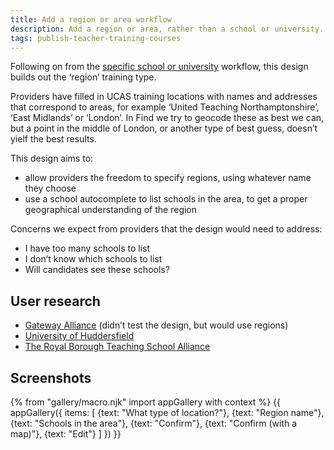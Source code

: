 ```yaml
---
title: Add a region or area workflow
description: Add a region or area, rather than a school or university.
tags: publish-teacher-training-courses
---
```

Following on from the [specific school or university](/publish-teacher-training-courses/new-training-location) workflow, this design builds out the ‘region’ training type.

Providers have filled in UCAS training locations with names and addresses that correspond to areas, for example ‘United Teaching Northamptonshire’, ‘East Midlands’ or ‘London’. In Find we try to geocode these as best we can, but a point in the middle of London, or another type of best guess, doesn’t yielf the best results.

This design aims to:

* allow providers the freedom to specify regions, using whatever name they choose
* use a school autocomplete to list schools in the area, to get a proper geographical understanding of the region

Concerns we expect from providers that the design would need to address:

* I have too many schools to list
* I don’t know which schools to list
* Will candidates see these schools?

## User research

* [Gateway Alliance](https://lookback.io/watch/XkCjbzaEZNPrEnNcp?t=32m54.07s) (didn’t test the design, but would use regions)
* [University of Huddersfield](https://lookback.io/watch/pWYBvEpr8YfeF7pAx)
* [The Royal Borough Teaching School Alliance](https://lookback.io/watch/iviAKDMGPxMK68voe)

## Screenshots

{% from "gallery/macro.njk" import appGallery with context %}
{{ appGallery({
  items: [
    {text: "What type of location?"},
    {text: "Region name"},
    {text: "Schools in the area"},
    {text: "Confirm"},
    {text: "Confirm (with a map)"},
    {text: "Edit"}
  ]
}) }}
